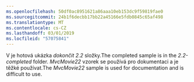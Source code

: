 ```yaml
---
ms.openlocfilehash: 50df0ac8951621a86aaa10eb153dc9f59819fae0
ms.sourcegitcommit: 24b1f6decbb17bb22a45166e5fdb0845c65af498
ms.translationtype: MT
ms.contentlocale: cs-CZ
ms.lasthandoff: 03/01/2019
ms.locfileid: "57075841"
---
```

<span data-ttu-id="673bf-101">V je hotová ukázka *dokončit 2.2* složky.</span><span class="sxs-lookup"><span data-stu-id="673bf-101">The completed sample is in the *2.2-completed* folder.</span></span> <span data-ttu-id="673bf-102">*MvcMovie22* vzorek se používá pro dokumentaci a je těžké používat.</span><span class="sxs-lookup"><span data-stu-id="673bf-102">The *MvcMovie22* sample is used for documentation and is difficult to use.</span></span>